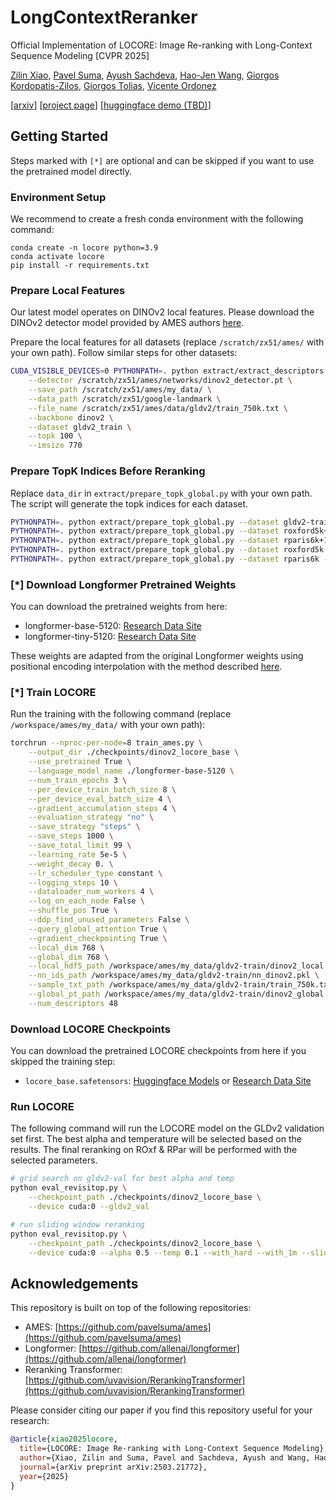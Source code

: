 # LongContextReranker
Official Implementation of LOCORE: Image Re-ranking with Long-Context Sequence Modeling [CVPR 2025]

[Zilin Xiao](https://zilin.me/), [Pavel Suma](https://scholar.google.com/citations?user=Ci_CMMEAAAAJ&hl=en), [Ayush Sachdeva](https://www.linkedin.com/in/ayushsachdeva1/), [Hao-Jen Wang](https://www.linkedin.com/in/hao-jen-wang/), [Giorgos Kordopatis-Zilos](https://gkordo.github.io/), [Giorgos Tolias](https://cmp.felk.cvut.cz/~toliageo/), [Vicente Ordonez](https://www.cs.rice.edu/~vo9/)

[[arxiv](https://arxiv.org/abs/2503.21772)] [[project page](https://zilin.me/locore/)] [[huggingface demo (TBD)](https://huggingface.co/spaces/vislang/locore)]

## Getting Started

Steps marked with `[*]` are optional and can be skipped if you want to use the pretrained model directly.

### Environment Setup

We recommend to create a fresh conda environment with the following command:

```bashc
conda create -n locore python=3.9
conda activate locore
pip install -r requirements.txt
```

### Prepare Local Features
Our latest model operates on DINOv2 local features. Please download the DINOv2 detector model provided by AMES authors [here](http://ptak.felk.cvut.cz/personal/sumapave/public/ames/networks/dinov2_detector.pt). 

Prepare the local features for all datasets (replace `/scratch/zx51/ames/` with your own path). Follow similar steps for other datasets:

```bash
CUDA_VISIBLE_DEVICES=0 PYTHONPATH=. python extract/extract_descriptors.py \
    --detector /scratch/zx51/ames/networks/dinov2_detector.pt \
    --save_path /scratch/zx51/ames/my_data/ \
    --data_path /scratch/zx51/google-landmark \
    --file_name /scratch/zx51/ames/data/gldv2/train_750k.txt \
    --backbone dinov2 \
    --dataset gldv2_train \
    --topk 100 \
    --imsize 770
```

### Prepare TopK Indices Before Reranking

Replace `data_dir` in `extract/prepare_topk_global.py` with your own path. The script will generate the topk indices for each dataset.

```bash
PYTHONPATH=. python extract/prepare_topk_global.py --dataset gldv2-train --desc_name dinov2
PYTHONPATH=. python extract/prepare_topk_global.py --dataset roxford5k+1m --desc_name dinov2
PYTHONPATH=. python extract/prepare_topk_global.py --dataset rparis6k+1m --desc_name dinov2
PYTHONPATH=. python extract/prepare_topk_global.py --dataset roxford5k --desc_name dinov2
PYTHONPATH=. python extract/prepare_topk_global.py --dataset rparis6k --desc_name dinov2
```

### [*] Download Longformer Pretrained Weights

You can download the pretrained weights from here:
- longformer-base-5120: [Research Data Site](https://nas.mrxiao.net/research_data/longformer_base_5120.zip)
- longformer-tiny-5120: [Research Data Site](https://nas.mrxiao.net/research_data/longformer_tiny_5120.zip)

These weights are adapted from the original Longformer weights using positional encoding interpolation with the method described [here](https://github.com/allenai/longformer/blob/master/scripts/convert_model_to_long.ipynb).

### [*] Train LOCORE

Run the training with the following command (replace `/workspace/ames/my_data/` with your own path):

```bash
torchrun --nproc-per-node=8 train_ames.py \
    --output_dir ./checkpoints/dinov2_locore_base \
    --use_pretrained True \
    --language_model_name ./longformer-base-5120 \
    --num_train_epochs 3 \
    --per_device_train_batch_size 8 \
    --per_device_eval_batch_size 4 \
    --gradient_accumulation_steps 4 \
    --evaluation_strategy "no" \
    --save_strategy "steps" \
    --save_steps 1000 \
    --save_total_limit 99 \
    --learning_rate 5e-5 \
    --weight_decay 0. \
    --lr_scheduler_type constant \
    --logging_steps 10 \
    --dataloader_num_workers 4 \
    --log_on_each_node False \
    --shuffle_pos True \
    --ddp_find_unused_parameters False \
    --query_global_attention True \
    --gradient_checkpointing True \
    --local_dim 768 \
    --global_dim 768 \
    --local_hdf5_path /workspace/ames/my_data/gldv2-train/dinov2_local.hdf5 \
    --nn_ids_path /workspace/ames/my_data/gldv2-train/nn_dinov2.pkl \
    --sample_txt_path /workspace/ames/my_data/gldv2-train/train_750k.txt \
    --global_pt_path /workspace/ames/my_data/gldv2-train/dinov2_global.pt \
    --num_descriptors 48
```

### Download LOCORE Checkpoints

You can download the pretrained LOCORE checkpoints from here if you skipped the training step:
- `locore_base.safetensors`: [Huggingface Models](https://huggingface.co/vislang/locore_dinov2_base) or [Research Data Site](https://nas.mrxiao.net/research_data/locore_base.safetensors)

### Run LOCORE

The following command will run the LOCORE model on the GLDv2 validation set first. The best alpha and temperature will be selected based on the results. The final reranking on ROxf & RPar will be performed with the selected parameters.

```bash 
# grid search on gldv2-val for best alpha and temp
python eval_revisitop.py \
    --checkpoint_path ./checkpoints/dinov2_locore_base \
    --device cuda:0 --gldv2_val

# run sliding window reranking
python eval_revisitop.py \
    --checkpoint_path ./checkpoints/dinov2_locore_base \
    --device cuda:0 --alpha 0.5 --temp 0.1 --with_hard --with_1m --sliding_reranking_type end-to-start
```

## Acknowledgements

This repository is built on top of the following repositories:
- AMES: [https://github.com/pavelsuma/ames](https://github.com/pavelsuma/ames)
- Longformer: [https://github.com/allenai/longformer](https://github.com/allenai/longformer)
- Reranking Transformer: [https://github.com/uvavision/RerankingTransformer](https://github.com/uvavision/RerankingTransformer)

Please consider citing our paper if you find this repository useful for your research:

```bibtex
@article{xiao2025locore,
  title={LOCORE: Image Re-ranking with Long-Context Sequence Modeling},
  author={Xiao, Zilin and Suma, Pavel and Sachdeva, Ayush and Wang, Hao-Jen and Kordopatis-Zilos, Giorgos and Tolias, Giorgos and Ordonez, Vicente},
  journal={arXiv preprint arXiv:2503.21772},
  year={2025}
}
```
